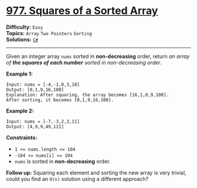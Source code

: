 # [977. Squares of a Sorted Array](https://leetcode.com/problems/squares-of-a-sorted-array/)

**Difficulty:** `Easy`  
**Topics:** `Array` `Two Pointers` `Sorting`  
**Solutions:** [`C#`](../../src/csharp/challenges/Problems/SquaresOfASortedArray.cs)  

---

Given an integer array `nums` sorted in **non-decreasing** order, return *an array of **the squares of each number** sorted in non-decreasing order*.

**Example 1:**

```
Input: nums = [-4,-1,0,3,10]
Output: [0,1,9,16,100]
Explanation: After squaring, the array becomes [16,1,0,9,100].
After sorting, it becomes [0,1,9,16,100].
```

**Example 2:**

```
Input: nums = [-7,-3,2,3,11]
Output: [4,9,9,49,121]
```

**Constraints:**

* `1 <= nums.length <= 104`
* `-104 <= nums[i] <= 104`
* `nums` is sorted in **non-decreasing** order.

**Follow up:** Squaring each element and sorting the new array is very trivial, could you find an `O(n)` solution using a different approach?